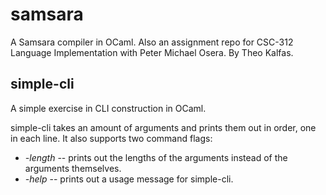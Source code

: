 # samsara
A Samsara compiler in OCaml. Also an assignment repo for CSC-312
Language Implementation with Peter Michael Osera. By Theo Kalfas.

## simple-cli
A simple exercise in CLI construction in OCaml.

simple-cli takes an amount of arguments and prints them out in order, one in
each line. It also supports two command flags:

* _-length_ -- prints out the lengths of the arguments instead of the arguments
    themselves.
* _-help_ -- prints out a usage message for simple-cli.
